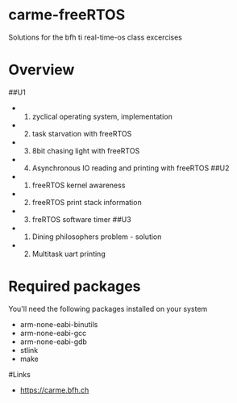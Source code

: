 # carme-freeRTOS

Solutions for the bfh ti real-time-os class excercises

# Overview

##U1
- 1) zyclical operating system, implementation
- 2) task starvation with freeRTOS
- 3) 8bit chasing light with freeRTOS
- 4) Asynchronous IO reading and printing with freeRTOS
##U2
- 1) freeRTOS kernel awareness
- 2) freeRTOS print stack information
- 3) freRTOS software timer
##U3
- 1) Dining philosophers problem - solution
- 2) Multitask uart printing

# Required packages

You'll need the following packages installed on your system
- arm-none-eabi-binutils
- arm-none-eabi-gcc
- arm-none-eabi-gdb
- stlink
- make

#Links

- https://carme.bfh.ch
